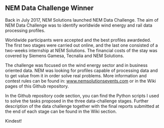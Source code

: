 ## NEM Data Challenge Winner

Back in July 2017, NEM Solutions launched NEM Data Challenge. The aim of NEM Data Challenge was to identify worldwide wind energy and rail data processing profiles.

Worldwide participants were accepted and the best profiles awardeded. The first two stages were carried out online, and the last one consisted of a two-weeks internship at NEM Solutions. The financial costs of the stay was covered by Siemens Gamesa, Tecnalia and NEM Solutions.

The challenge was focused on the wind energy sector and in business oriented data. NEM was looking for profiles capable of processing data and to get value from it in order solve real problems. More information and contest rules can be found in: www.nemsolutionsevents.com or in the Wiki pages of this Github repository.

In the Github repository code section, you can find the Python scripts I used to solve the tasks proposed in the three data-challenge stages. Further description of the data challenge together with the final reports submitted at the end of each stage can be found in the Wiki section.

Kindest!

